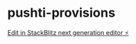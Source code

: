 # pushti-provisions

[Edit in StackBlitz next generation editor ⚡️](https://stackblitz.com/~/github.com/ChaiWithJai/pushti-provisions)
